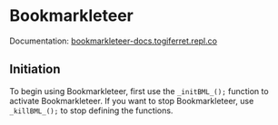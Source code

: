 # Bookmarkleteer
Documentation: [bookmarkleteer-docs.togiferret.repl.co](https://bookmarkleteer-docs.togiferret.repl.co/)
## Initiation
To begin using Bookmarkleteer, first use the `_initBML_();` function to activate Bookmarkleteer. If you want to stop Bookmarkleteer, use `_killBML_();` to stop defining the functions.